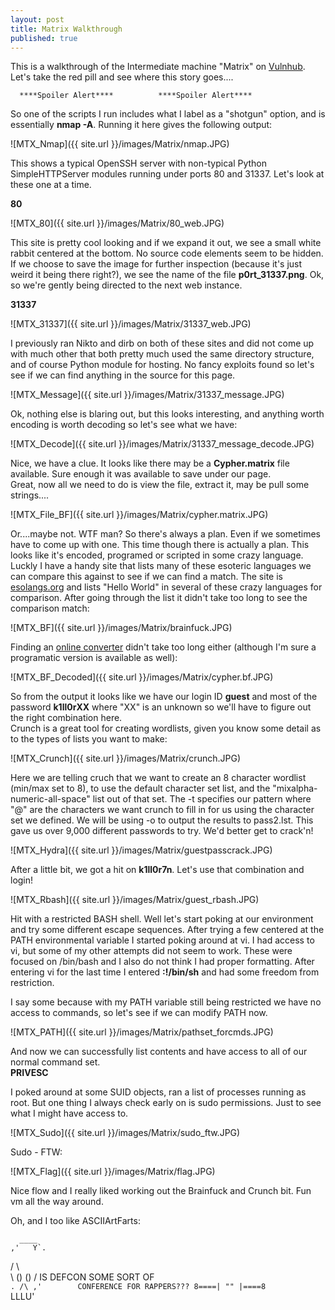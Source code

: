 ```yaml
---
layout: post
title: Matrix Walkthrough
published: true
---
```


This is a walkthrough of the Intermediate machine "Matrix" on [Vulnhub](https://www.vulnhub.com/entry/matrix-1,259/). Let's take the red pill and see where this story goes....


 
      ****Spoiler Alert****          ****Spoiler Alert****



So one of the scripts I run includes what I label as a "shotgun" option, and is essentially __nmap -A__. Running it here gives the following output:  

![MTX_Nmap]({{ site.url }}/images/Matrix/nmap.JPG) 

This shows a typical OpenSSH server with non-typical Python SimpleHTTPServer modules running under ports 80 and 31337. Let's look at these one at a time.

****80**** 

![MTX_80]({{ site.url }}/images/Matrix/80_web.JPG) 

This site is pretty cool looking and if we expand it out, we see a small white rabbit centered at the bottom. No source code elements seem to be hidden. If we choose to save the image for further inspection (because it's just weird it being there right?), we see the name of the file __p0rt_31337.png__. Ok, so we're gently being directed to the next web instance. 

****31337****

![MTX_31337]({{ site.url }}/images/Matrix/31337_web.JPG) 

I previously ran Nikto and dirb on both of these sites and did not come up with much other that both pretty much used the same directory structure, and of course Python module for hosting. No fancy exploits found so let's see if we can find anything in the source for this page.


![MTX_Message]({{ site.url }}/images/Matrix/31337_message.JPG) 

Ok, nothing else is blaring out, but this looks interesting, and anything worth encoding is worth decoding so let's see what we have:

![MTX_Decode]({{ site.url }}/images/Matrix/31337_message_decode.JPG) 

Nice, we have a clue. It looks like there may be a __Cypher.matrix__ file available. Sure enough it was available to save under our page.  
Great, now all we need to do is view the file, extract it, may be pull some strings....  

![MTX_File_BF]({{ site.url }}/images/Matrix/cypher.matrix.JPG)  

Or....maybe not. WTF man? So there's always a plan. Even if we sometimes have to come up with one. This time though there is actually a plan. This looks like it's encoded, programed or scripted in some crazy language. Luckly I have a handy site that lists many of these esoteric languages we can compare this against to see if we can find a match. The site is [esolangs.org](https://esolangs.org/wiki/Hello_world_program_in_esoteric_languages) and lists "Hello World" in several of these crazy languages for comparison. After going through the list it didn't take too long to see the comparison match:  

![MTX_BF]({{ site.url }}/images/Matrix/brainfuck.JPG)   

Finding an [online converter](https://copy.sh/brainfuck/) didn't take too long either (although I'm sure a programatic version is available as well):  

![MTX_BF_Decoded]({{ site.url }}/images/Matrix/cypher.bf.JPG) 

So from the output it looks like we have our login ID __guest__ and most of the password __k1ll0rXX__ where "XX" is an unknown so we'll have to figure out the right combination here.  
Crunch is a great tool for creating wordlists, given you know some detail as to the types of lists you want to make:

![MTX_Crunch]({{ site.url }}/images/Matrix/crunch.JPG)  

Here we are telling cruch that we want to create an 8 character wordlist (min/max set to 8), to use the default character set list, and the "mixalpha-numeric-all-space" list out of that set. The -t specifies our pattern where "@" are the characters we want crunch to fill in for us using the character set we defined. We will be using -o to output the results to pass2.lst. This gave us over 9,000 different passwords to try. We'd better get to crack'n!  

![MTX_Hydra]({{ site.url }}/images/Matrix/guestpasscrack.JPG)  

After a little bit, we got a hit on __k1ll0r7n__. Let's use that combination and login!

![MTX_Rbash]({{ site.url }}/images/Matrix/guest_rbash.JPG)  

Hit with a restricted BASH shell. Well let's start poking at our environment and try some different escape sequences. After trying a few centered at the PATH environmental variable I started poking around at vi. I had access to vi, but some of my other attempts did not seem to work. These were focused on /bin/bash and I also do not think I had proper formatting. After entering vi for the last time I entered __:!/bin/sh__ and had some freedom from restriction.  

I say some because with my PATH variable still being restricted we have no access to commands, so let's see if we can modify PATH now.  

![MTX_PATH]({{ site.url }}/images/Matrix/pathset_forcmds.JPG)  

And now we can successfully list contents and have access to all of our normal command set.  
****PRIVESC**** 

I poked around at some SUID objects, ran a list of processes running as root. But one thing I always check early on is sudo permissions. Just to see what I might have access to.  

![MTX_Sudo]({{ site.url }}/images/Matrix/sudo_ftw.JPG)  

Sudo - FTW:  

![MTX_Flag]({{ site.url }}/images/Matrix/flag.JPG)  

Nice flow and I really liked working out the Brainfuck and Crunch bit. Fun vm all the way around. 

Oh, and I too like ASCIIArtFarts:



 
      ____                                   
    ,'   Y`.                                 
   /        \                                
   \ ()  () /       IS DEFCON SOME SORT OF   
    `. /\ ,'        CONFERENCE FOR RAPPERS???
8====| "" |====8                             
     `LLLU'            








  








